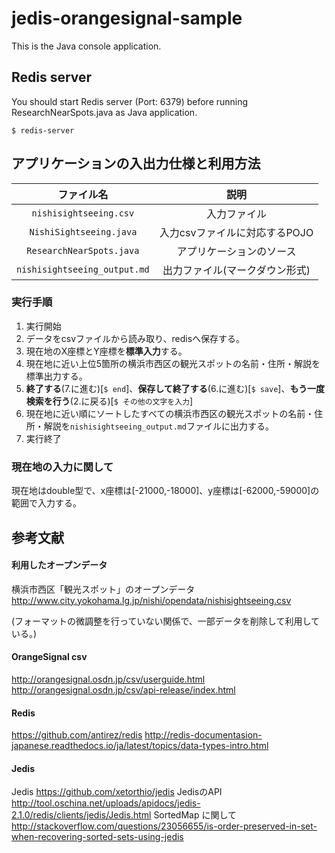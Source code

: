 # jedis-orangesignal-sample

This is the Java console application.

## Redis server

You should start Redis server (Port: 6379) before running ResearchNearSpots.java as Java application.
```
$ redis-server
```

## アプリケーションの入出力仕様と利用方法
|ファイル名|説明|
|:-:|:-:|
|`nishisightseeing.csv`|入力ファイル|
|`NishiSightseeing.java`|入力csvファイルに対応するPOJO|
|`ResearchNearSpots.java`|アプリケーションのソース|
|`nishisightseeing_output.md`|出力ファイル(マークダウン形式)|

### 実行手順
1. 実行開始
2. データをcsvファイルから読み取り、redisへ保存する。
3. 現在地のX座標とY座標を**標準入力**する。
4. 現在地に近い上位5箇所の横浜市西区の観光スポットの名前・住所・解説を標準出力する。
5. **終了する**(7.に進む)[`$ end`]、**保存して終了する**(6.に進む)[`$ save`]、**もう一度検索を行う**(2.に戻る)[`$ その他の文字を入力`]
6. 現在地に近い順にソートしたすべての横浜市西区の観光スポットの名前・住所・解説を`nishisightseeing_output.md`ファイルに出力する。
7. 実行終了

### 現在地の入力に関して
現在地はdouble型で、x座標は[-21000,-18000]、y座標は[-62000,-59000]の範囲で入力する。

## 参考文献

#### 利用したオープンデータ

横浜市西区「観光スポット」のオープンデータ
http://www.city.yokohama.lg.jp/nishi/opendata/nishisightseeing.csv

(フォーマットの微調整を行っていない関係で、一部データを削除して利用している。)


#### OrangeSignal csv
http://orangesignal.osdn.jp/csv/userguide.html
http://orangesignal.osdn.jp/csv/api-release/index.html


#### Redis
https://github.com/antirez/redis
http://redis-documentasion-japanese.readthedocs.io/ja/latest/topics/data-types-intro.html

#### Jedis
Jedis
https://github.com/xetorthio/jedis
JedisのAPI
http://tool.oschina.net/uploads/apidocs/jedis-2.1.0/redis/clients/jedis/Jedis.html
SortedMap に関して
http://stackoverflow.com/questions/23056655/is-order-preserved-in-set-when-recovering-sorted-sets-using-jedis
